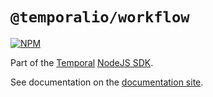 # `@temporalio/workflow`

[![NPM](https://img.shields.io/npm/v/@temporalio/workflow)](https://www.npmjs.com/package/@temporalio/workflow)

Part of the [Temporal](https://temporal.io) [NodeJS SDK](https://www.npmjs.com/package/temporalio).

See documentation on the [documentation site](https://docs.temporal.io/docs/nodejs-sdk-overview).
